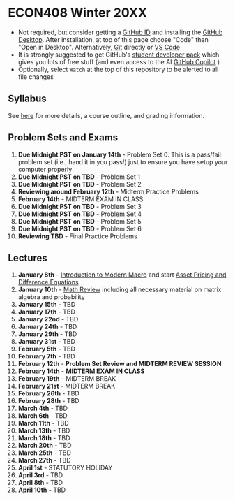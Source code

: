 # ECON408 Winter 20XX
- Not required, but consider getting a [GitHub ID](https://education.github.com/pack) and installing the [GitHub Desktop](https://desktop.github.com/).  After installation, at top of this page choose "Code" then "Open in Desktop".  Alternatively, [Git](https://git-scm.com/downloads) directly or [VS Code](https://docs.microsoft.com/en-us/azure/developer/javascript/how-to/with-visual-studio-code/clone-github-repository?tabs=create-repo-command-palette%2Cinitialize-repo-activity-bar%2Ccreate-branch-command-palette%2Ccommit-changes-command-palette%2Cpush-command-palette)
- It is strongly suggested to get GitHub's [student developer pack](https://education.github.com/pack) which gives you lots of free stuff (and even access to the AI [GitHub Copilot](https://docs.github.com/en/copilot/quickstart) )
- Optionally, select `Watch` at the top of this repository to be alerted to all file changes

## Syllabus
See [here](syllabus.md) for more details, a course outline, and grading information.

## Problem Sets and Exams

1. **Due Midnight PST on January 14th** - Problem Set 0. This is a pass/fail problem set (i.e., hand it in you pass!) just to ensure you have setup your computer properly  <!-- [Problem Set 0](/problem_sets/problem_set_0.ipynb) -->
2. **Due Midnight PST on TBD** - Problem Set 1 <!-- [Problem Set 1](/problem_sets/problem_set_1.ipynb) -->
3. **Due Midnight PST on TBD** - Problem Set 2 <!-- [Problem Set 2](/problem_sets/problem_set_2.ipynb) -->
4. **Reviewing around February 12th** - Midterm Practice Problems  <!--[Midterm Practice Problems](/problem_sets/midterm_practice_problems.ipynb) -->
5. **February 14th** - MIDTERM EXAM IN CLASS
6. **Due Midnight PST on TBD** - Problem Set 3 <!--  [Problem Set 3](/problem_sets/problem_set_3.ipynb) -->
7. **Due Midnight PST on TBD** -  Problem Set 4 <!-- [Problem Set 4](/problem_sets/problem_set_4.ipynb) -->
8. **Due Midnight PST on TBD** -  Problem Set 5 <!-- [Problem Set 5](/problem_sets/problem_set_5.ipynb) -->
9. **Due Midnight PST on TBD** -  Problem Set 6 <!-- [Problem Set 6](/problem_sets/problem_set_6.ipynb) -->
10. **Reviewing TBD** - Final Practice Problems <!-- [Final Practice Problems](/problem_sets/final_practice_problems.ipynb) -->

## Lectures
1. **January 8th** - [Introduction to Modern Macro](/lectures/intro_to_modern_macro.pdf) and start [Asset Pricing and Difference Equations](/lectures/asset_pricing_difference_equations.pdf)
2. **January 10th** - [Math Review](/lectures/math_review.pdf) including all necessary material on matrix algebra and probability
3. **January 15th** - TBD <!-- Finish [Asset Pricing and Difference Equations](/lectures/asset_pricing_difference_equations.pdf) and start [Permanent Income Model](/lectures/permanent_income.pdf) -->
4. **January 17th** - TBD <!-- [Permanent Income Model](/lectures/permanent_income.pdf) -->
5. **January 22nd** - TBD <!-- [Markov Chains and Unemployment](/lectures/markov_chains_unemployment.pdf) -->
6. **January 24th** - TBD <!-- [Markov Chains and Unemployment](/lectures/markov_chains_unemployment.pdf) -->
7. **January 29th** - TBD <!-- [Stochastic Asset Pricing](/lectures/stochastic_asset_pricing.pdf)-->
8. **January 31st** - TBD <!-- [Stochastic Asset Pricing](/lectures/stochastic_asset_pricing.pdf)-->
9. **February 5th** - TBD <!-- [Incomplete Markets](/lectures/no_borrowing_dynamic_programming.pdf)-->
10. **February 7th** - TBD <!-- [Incomplete Markets](/lectures/no_borrowing_dynamic_programming.pdf) -->
11. **February 12th** - **Problem Set Review and MIDTERM REVIEW SESSION**
12. **February 14th** - **MIDTERM EXAM IN CLASS**
13. **February 19th** - MIDTERM BREAK
14. **February 21st** - MIDTERM BREAK
15. **February 26th** - TBD <!-- [Stochastic Permanent Income Model](/lectures/stochastic_permanent_income.pdf) -->
16. **February 28th** - TBD <!-- [Stochastic Permanent Income Model](/lectures/stochastic_permanent_income.pdf) -->
17. **March 4th** - TBD <!-- [Search](/lectures/search.pdf) -->
18. **March 6th** - TBD <!-- [Search](/lectures/search.pdf) -->
19. **March 11th** - TBD <!-- [General Equilibrium](/lectures/general_equilibrium.pdf) -->
20. **March 13th** - TBD <!-- [Interest Rates](/lectures/interest_rates.pdf) -->
21. **March 18th** - TBD <!-- [Interest Rates](/lectures/interest_rates.pdf) -->
22. **March 20th** - TBD <!-- [Stochastic Interest Rates](/lectures/stochastic_interest_rates.pdf) -->
23. **March 25th** - TBD <!-- [Stochastic Interest Rates](/lectures/stochastic_interest_rates.pdf) -->
24. **March 27th** - TBD <!-- PS Review  -->
25. **April 1st** - STATUTORY HOLIDAY
26. **April 3rd** - TBD <!-- [Growth](/lectures/growth.pdf) -->
27. **April 8th** - TBD <!-- [Growth and Fiscal Policy](/lectures/growth_fiscal_policy.pdf) -->
28. **April 10th** - TBD <!-- [Growth and Fiscal Policy](/lectures/growth_fiscal_policy.pdf)  -->
